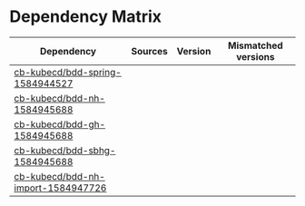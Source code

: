 # Dependency Matrix

Dependency | Sources | Version | Mismatched versions
---------- | ------- | ------- | -------------------
[cb-kubecd/bdd-spring-1584944527](https://github.com/cb-kubecd/bdd-spring-1584944527.git) |  | []() | 
[cb-kubecd/bdd-nh-1584945688](https://github.com/cb-kubecd/bdd-nh-1584945688.git) |  | []() | 
[cb-kubecd/bdd-gh-1584945688](https://github.com/cb-kubecd/bdd-gh-1584945688.git) |  | []() | 
[cb-kubecd/bdd-sbhg-1584945688](https://github.com/cb-kubecd/bdd-sbhg-1584945688.git) |  | []() | 
[cb-kubecd/bdd-nh-import-1584947726](https://github.com/cb-kubecd/bdd-nh-import-1584947726.git) |  | []() | 
